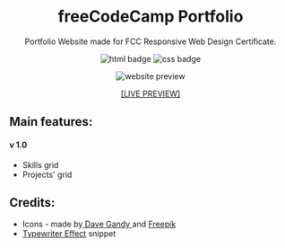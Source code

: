 <h1 align="center">freeCodeCamp Portfolio</h1>

<p align="center">Portfolio Website made for FCC Responsive Web Design Certificate.</p>

<p align="center">
  <img alt="html badge" src="https://img.shields.io/badge/HTML5-orange?style=flat-square">
  <img alt="css badge" src="https://img.shields.io/badge/CSS3-blue?style=flat-square">
</p>

<p align="center">
  <img alt="website preview" src="https://www.site-shot.com/cached_image/4x-eTCGgEeqpaAJCrBEABA">
</p>

<p align="center"><a href="https://codepen.io/merkund/pen/OdBPre" target="_blank">[LIVE PREVIEW]</a></p>

<h2>Main features:</h2>
<h4>v 1.0</h4>
<ul>
  <li>Skills grid</li>
  <li>Projects' grid</li>
</ul>

<h2>Credits:</h2>
<ul>
  <li>Icons - made by<a href="https://www.flaticon.com/authors/dave-gandy" target="_blank"> Dave Gandy </a>and <a href="https://www.flaticon.com/authors/freepik" target="_blank">Freepik</a></li>
  <li><a href="https://css-tricks.com/snippets/css/typewriter-effect/">Typewriter Effect</a> snippet</li>
</ul>

